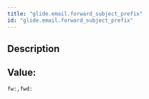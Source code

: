 ```yaml
---
title: "glide.email.forward_subject_prefix"
id: "glide.email.forward_subject_prefix"
---
```

## Description



## Value: 
```
fw:,fwd:
```